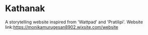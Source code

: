 # Kathanak
A storytelling website inspired from 'Wattpad' and 'Pratilipi'.
Website link:https://monikamurugesan8902.wixsite.com/website
